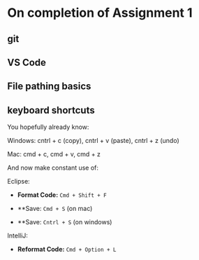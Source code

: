 # On completion of Assignment 1

## git

## VS Code

## File pathing basics 

## keyboard shortcuts 
You hopefully already know:

Windows:
 cntrl + c (copy), cntrl + v (paste), cntrl + z (undo)

Mac:
cmd + c, cmd + v, cmd + z

And now make constant use of:

Eclipse:

- **Format Code:** `Cmd + Shift + F`

- **Save: `Cmd + S` (on mac)

- **Save: `Cntrl + S` (on windows)

IntelliJ:

- **Reformat Code:** `Cmd + Option + L`